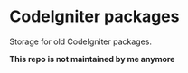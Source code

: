 # CodeIgniter packages

Storage for old CodeIgniter packages. 

**This repo is not maintained by me anymore**